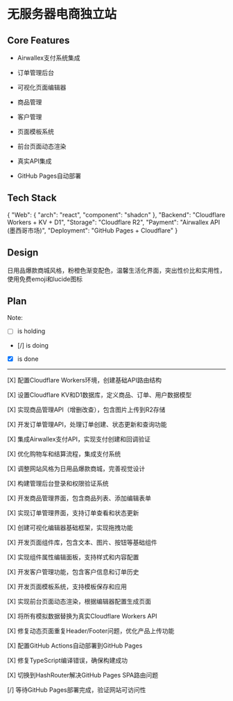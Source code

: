 # 无服务器电商独立站

## Core Features

- Airwallex支付系统集成

- 订单管理后台

- 可视化页面编辑器

- 商品管理

- 客户管理

- 页面模板系统

- 前台页面动态渲染

- 真实API集成

- GitHub Pages自动部署

## Tech Stack

{
  "Web": {
    "arch": "react",
    "component": "shadcn"
  },
  "Backend": "Cloudflare Workers + KV + D1",
  "Storage": "Cloudflare R2",
  "Payment": "Airwallex API (墨西哥市场)",
  "Deployment": "GitHub Pages + Cloudflare"
}

## Design

日用品爆款商城风格，粉橙色渐变配色，温馨生活化界面，突出性价比和实用性，使用免费emoji和lucide图标

## Plan

Note: 

- [ ] is holding
- [/] is doing
- [X] is done

---

[X] 配置Cloudflare Workers环境，创建基础API路由结构

[X] 设置Cloudflare KV和D1数据库，定义商品、订单、用户数据模型

[X] 实现商品管理API（增删改查），包含图片上传到R2存储

[X] 开发订单管理API，处理订单创建、状态更新和查询功能

[X] 集成Airwallex支付API，实现支付创建和回调验证

[X] 优化购物车和结算流程，集成支付系统

[X] 调整网站风格为日用品爆款商城，完善视觉设计

[X] 构建管理后台登录和权限验证系统

[X] 开发商品管理界面，包含商品列表、添加编辑表单

[X] 实现订单管理界面，支持订单查看和状态更新

[X] 创建可视化编辑器基础框架，实现拖拽功能

[X] 开发页面组件库，包含文本、图片、按钮等基础组件

[X] 实现组件属性编辑面板，支持样式和内容配置

[X] 开发客户管理功能，包含客户信息和订单历史

[X] 开发页面模板系统，支持模板保存和应用

[X] 实现前台页面动态渲染，根据编辑器配置生成页面

[X] 将所有模拟数据替换为真实Cloudflare Workers API

[X] 修复动态页面重复Header/Footer问题，优化产品上传功能

[X] 配置GitHub Actions自动部署到GitHub Pages

[X] 修复TypeScript编译错误，确保构建成功

[X] 切换到HashRouter解决GitHub Pages SPA路由问题

[/] 等待GitHub Pages部署完成，验证网站可访问性
